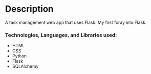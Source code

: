 # Description
A task management web app that uses Flask. My first foray into Flask.

### Technologies, Languages, and Libraries used:
- HTML
- CSS
- Python
- Flask
- SQLAlchemy
